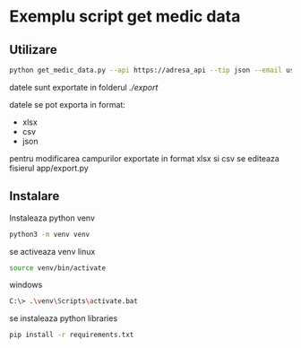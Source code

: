 # Exemplu script get medic data

## Utilizare

```bash
python get_medic_data.py --api https://adresa_api --tip json --email user@domain.com
```

datele sunt exportate in folderul *./export*

datele se pot exporta in format:
- xlsx
- csv
- json

pentru modificarea campurilor exportate in format xlsx si csv se editeaza fisierul app/export.py

## Instalare

Instaleaza python venv

```bash
python3 -m venv venv
```

se activeaza venv
linux

```bash
source venv/bin/activate
```
windows
```bash
C:\> .\venv\Scripts\activate.bat
```

se instaleaza python libraries

```bash
pip install -r requirements.txt
```